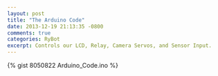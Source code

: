 ```yaml
---
layout: post
title: "The Arduino Code"
date: 2013-12-19 21:13:35 -0800
comments: true
categories: RyBot
excerpt: Controls our LCD, Relay, Camera Servos, and Sensor Input.
---
```


{% gist 8050822 Arduino_Code.ino %}


